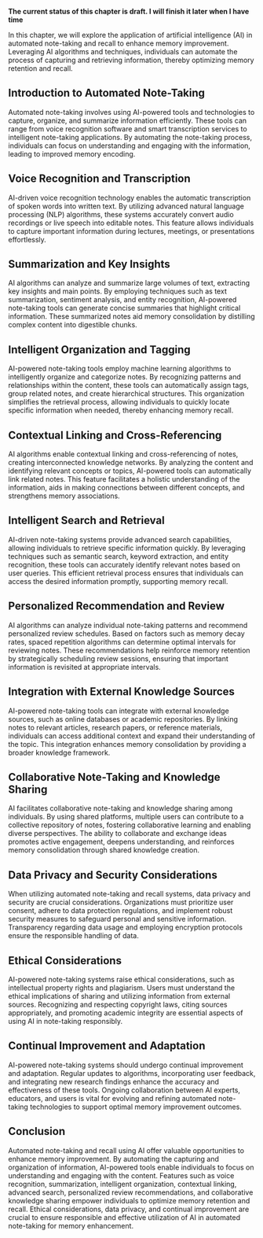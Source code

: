**The current status of this chapter is draft. I will finish it later when I have time**

In this chapter, we will explore the application of artificial intelligence (AI) in automated note-taking and recall to enhance memory improvement. Leveraging AI algorithms and techniques, individuals can automate the process of capturing and retrieving information, thereby optimizing memory retention and recall.

Introduction to Automated Note-Taking
-------------------------------------

Automated note-taking involves using AI-powered tools and technologies to capture, organize, and summarize information efficiently. These tools can range from voice recognition software and smart transcription services to intelligent note-taking applications. By automating the note-taking process, individuals can focus on understanding and engaging with the information, leading to improved memory encoding.

Voice Recognition and Transcription
-----------------------------------

AI-driven voice recognition technology enables the automatic transcription of spoken words into written text. By utilizing advanced natural language processing (NLP) algorithms, these systems accurately convert audio recordings or live speech into editable notes. This feature allows individuals to capture important information during lectures, meetings, or presentations effortlessly.

Summarization and Key Insights
------------------------------

AI algorithms can analyze and summarize large volumes of text, extracting key insights and main points. By employing techniques such as text summarization, sentiment analysis, and entity recognition, AI-powered note-taking tools can generate concise summaries that highlight critical information. These summarized notes aid memory consolidation by distilling complex content into digestible chunks.

Intelligent Organization and Tagging
------------------------------------

AI-powered note-taking tools employ machine learning algorithms to intelligently organize and categorize notes. By recognizing patterns and relationships within the content, these tools can automatically assign tags, group related notes, and create hierarchical structures. This organization simplifies the retrieval process, allowing individuals to quickly locate specific information when needed, thereby enhancing memory recall.

Contextual Linking and Cross-Referencing
----------------------------------------

AI algorithms enable contextual linking and cross-referencing of notes, creating interconnected knowledge networks. By analyzing the content and identifying relevant concepts or topics, AI-powered tools can automatically link related notes. This feature facilitates a holistic understanding of the information, aids in making connections between different concepts, and strengthens memory associations.

Intelligent Search and Retrieval
--------------------------------

AI-driven note-taking systems provide advanced search capabilities, allowing individuals to retrieve specific information quickly. By leveraging techniques such as semantic search, keyword extraction, and entity recognition, these tools can accurately identify relevant notes based on user queries. This efficient retrieval process ensures that individuals can access the desired information promptly, supporting memory recall.

Personalized Recommendation and Review
--------------------------------------

AI algorithms can analyze individual note-taking patterns and recommend personalized review schedules. Based on factors such as memory decay rates, spaced repetition algorithms can determine optimal intervals for reviewing notes. These recommendations help reinforce memory retention by strategically scheduling review sessions, ensuring that important information is revisited at appropriate intervals.

Integration with External Knowledge Sources
-------------------------------------------

AI-powered note-taking tools can integrate with external knowledge sources, such as online databases or academic repositories. By linking notes to relevant articles, research papers, or reference materials, individuals can access additional context and expand their understanding of the topic. This integration enhances memory consolidation by providing a broader knowledge framework.

Collaborative Note-Taking and Knowledge Sharing
-----------------------------------------------

AI facilitates collaborative note-taking and knowledge sharing among individuals. By using shared platforms, multiple users can contribute to a collective repository of notes, fostering collaborative learning and enabling diverse perspectives. The ability to collaborate and exchange ideas promotes active engagement, deepens understanding, and reinforces memory consolidation through shared knowledge creation.

Data Privacy and Security Considerations
----------------------------------------

When utilizing automated note-taking and recall systems, data privacy and security are crucial considerations. Organizations must prioritize user consent, adhere to data protection regulations, and implement robust security measures to safeguard personal and sensitive information. Transparency regarding data usage and employing encryption protocols ensure the responsible handling of data.

Ethical Considerations
----------------------

AI-powered note-taking systems raise ethical considerations, such as intellectual property rights and plagiarism. Users must understand the ethical implications of sharing and utilizing information from external sources. Recognizing and respecting copyright laws, citing sources appropriately, and promoting academic integrity are essential aspects of using AI in note-taking responsibly.

Continual Improvement and Adaptation
------------------------------------

AI-powered note-taking systems should undergo continual improvement and adaptation. Regular updates to algorithms, incorporating user feedback, and integrating new research findings enhance the accuracy and effectiveness of these tools. Ongoing collaboration between AI experts, educators, and users is vital for evolving and refining automated note-taking technologies to support optimal memory improvement outcomes.

Conclusion
----------

Automated note-taking and recall using AI offer valuable opportunities to enhance memory improvement. By automating the capturing and organization of information, AI-powered tools enable individuals to focus on understanding and engaging with the content. Features such as voice recognition, summarization, intelligent organization, contextual linking, advanced search, personalized review recommendations, and collaborative knowledge sharing empower individuals to optimize memory retention and recall. Ethical considerations, data privacy, and continual improvement are crucial to ensure responsible and effective utilization of AI in automated note-taking for memory enhancement.
